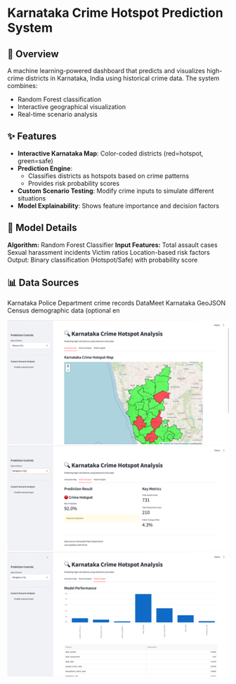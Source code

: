 # Karnataka Crime Hotspot Prediction System

## 📌 Overview
A machine learning-powered dashboard that predicts and visualizes high-crime districts in Karnataka, India using historical crime data. The system combines:
- Random Forest classification
- Interactive geographical visualization
- Real-time scenario analysis

## ✨ Features
- **Interactive Karnataka Map**: Color-coded districts (red=hotspot, green=safe)
- **Prediction Engine**: 
  - Classifies districts as hotspots based on crime patterns
  - Provides risk probability scores
- **Custom Scenario Testing**: Modify crime inputs to simulate different situations
- **Model Explainability**: Shows feature importance and decision factors

## 🤖 Model Details
**Algorithm:** Random Forest Classifier
**Input Features:**
Total assault cases
Sexual harassment incidents
Victim ratios
Location-based risk factors
Output: Binary classification (Hotspot/Safe) with probability score

## 📊 Data Sources
Karnataka Police Department crime records
DataMeet Karnataka GeoJSON
Census demographic data (optional en

![Dashboard Screenshot](./assects/1.png) 
![Dashboard Screenshot](./assects/2.png) 
![Dashboard Screenshot](./assects/3.png) 

